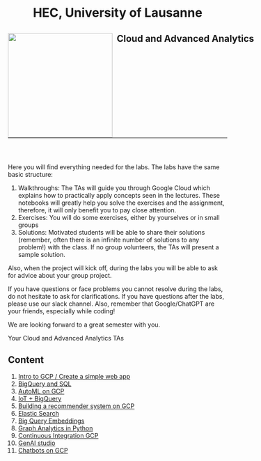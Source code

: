 <h1 align="center"> HEC, University of Lausanne </h1>
<div>
<td> 
<img src="https://upload.wikimedia.org/wikipedia/commons/thumb/2/2b/Logo_Universit%C3%A9_de_Lausanne.svg/2000px-Logo_Universit%C3%A9_de_Lausanne.svg.png" style="padding-right:10px;width:240px;float:left"/></td>
<h2 style="white-space: nowrap">Cloud and Advanced Analytics </h2></td>
<hr style="clear:both">
<p style="font-size:0.85em; margin:2px; text-align:justify">
<br>
<br>
</div>

Here you will find everything needed for the labs. The labs have the same basic structure:

1. Walkthroughs: The TAs will guide you through Google Cloud which explains how to practically apply concepts seen in the lectures. These notebooks will greatly help you solve the exercises and the assignment, therefore, it will only benefit you to pay close attention.
2. Exercises: You will do some exercises, either by yourselves or in small groups
3. Solutions: Motivated students will be able to share their solutions (remember, often there is an infinite number of solutions to any problem!) with the class. If no group volunteers, the TAs will present a sample solution.

Also, when the project will kick off, during the labs you will be able to ask for advice about your group project. 

If you have questions or face problems you cannot resolve during the labs, do not hesitate to ask for clarifications. If you have questions after the labs, please use our slack channel. Also, remember that Google/ChatGPT are your friends, especially while coding!

We are looking forward to a great semester with you.

Your Cloud and Advanced Analytics TAs

## Content



1. [Intro to GCP / Create a simple web app](https://github.com/michalis0/Cloud-and-Advanced-Analytics/tree/main/labs/1-Intro-to-GCP)
2. [BigQuery and SQL](https://github.com/michalis0/Cloud-and-Advanced-Analytics/tree/b08293dd5570edb61ff276f5cd2ed73d37d73a69/labs/2-BigQuery)
3. [AutoML on GCP](https://github.com/michalis0/Cloud-and-Advanced-Analytics/tree/main/labs/3-AutoML)
4. [IoT + BigQuery](labs/4-IoT)
5. [Building a recommender system on GCP](labs/5-Recommendations)
6. [Elastic Search](labs/6-Elastic)
8. [Big Query Embeddings](labs/8-BigQuery-embeddings)
9. [Graph Analytics in Python](labs/9-Graph-Analytics)
10. [Continuous Integration GCP](labs/10-GCP)
11. [GenAI studio](labs/11-GenAI)
13. [Chatbots on GCP](labs/12-Chatbot)

